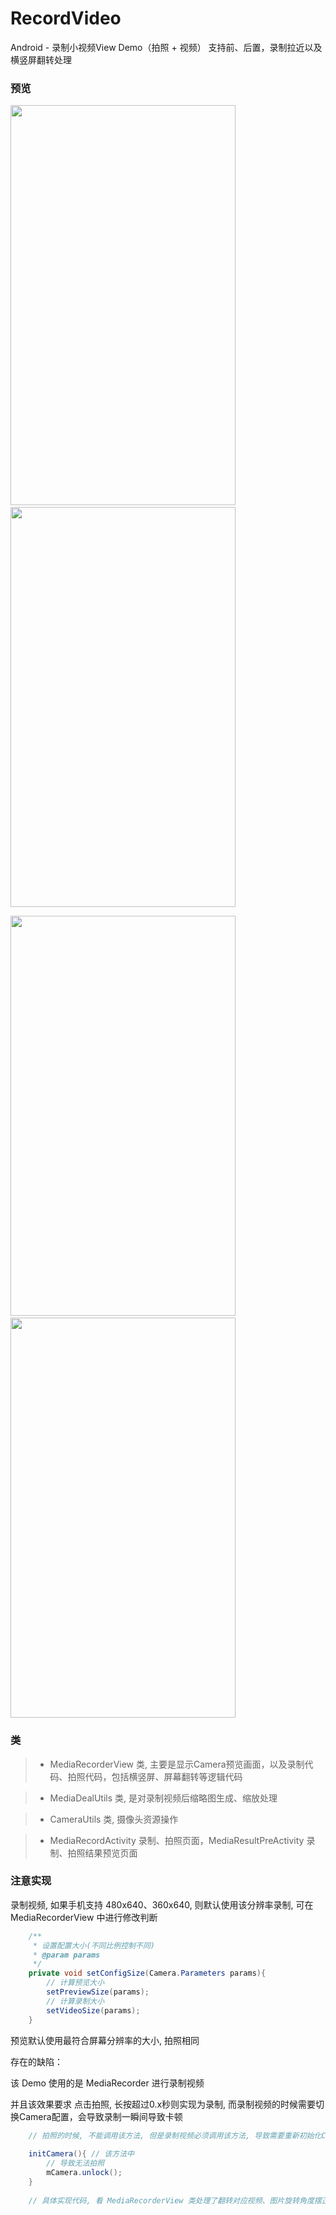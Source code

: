 # RecordVideo
Android - 录制小视频View Demo（拍照 + 视频） 支持前、后置，录制拉近以及横竖屏翻转处理

### 预览

<img src="https://raw.githubusercontent.com/afkT/RecordVideo/master/mdfile/img1.png" height="640" width="360"/>&nbsp;&nbsp;<img src="https://raw.githubusercontent.com/afkT/RecordVideo/master/mdfile/img2.png" height="640" width="360"/>

<img src="https://raw.githubusercontent.com/afkT/RecordVideo/master/mdfile/img3.png" height="640" width="360"/>&nbsp;&nbsp;<img src="https://raw.githubusercontent.com/afkT/RecordVideo/master/mdfile/img4.png" height="640" width="360"/>


### 类

> * MediaRecorderView 类, 主要是显示Camera预览画面，以及录制代码、拍照代码，包括横竖屏、屏幕翻转等逻辑代码

> * MediaDealUtils 类, 是对录制视频后缩略图生成、缩放处理

> * CameraUtils 类, 摄像头资源操作

> * MediaRecordActivity 录制、拍照页面，MediaResultPreActivity 录制、拍照结果预览页面

### 注意实现

录制视频, 如果手机支持 480x640、360x640, 则默认使用该分辨率录制, 可在 MediaRecorderView 中进行修改判断

```java
    /**
     * 设置配置大小(不同比例控制不同)
     * @param params
     */
    private void setConfigSize(Camera.Parameters params){
        // 计算预览大小
        setPreviewSize(params);
        // 计算录制大小
        setVideoSize(params);
    }
```

预览默认使用最符合屏幕分辨率的大小, 拍照相同

存在的缺陷：

该 Demo 使用的是 MediaRecorder 进行录制视频

并且该效果要求 点击拍照, 长按超过0.x秒则实现为录制, 而录制视频的时候需要切换Camera配置，会导致录制一瞬间导致卡顿

```java
	// 拍照的时候, 不能调用该方法, 但是录制视频必须调用该方法, 导致需要重新初始化Camera, 并重新配置参数
	
	initCamera(){ // 该方法中
		// 导致无法拍照
		mCamera.unlock();
	}
	
	// 具体实现代码, 看 MediaRecorderView 类处理了翻转对应视频、图片旋转角度摆正，并且支持摄像头手势上下滑动，缩放摄像头
```